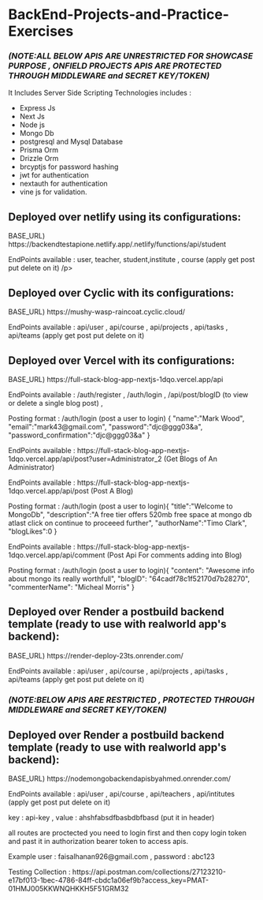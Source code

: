 # BackEnd-Projects-and-Practice-Exercises 
### <em>(NOTE:ALL BELOW APIS ARE UNRESTRICTED FOR SHOWCASE PURPOSE , ONFIELD PROJECTS APIS ARE PROTECTED THROUGH MIDDLEWARE and SECRET KEY/TOKEN)</em>
It Includes Server Side Scripting Technologies includes : 
- Express Js
- Next Js
- Node js
- Mongo Db
- postgresql and Mysql Database
- Prisma Orm
- Drizzle Orm
- brcyptjs for password hashing
- jwt for authentication
- nextauth for authentication
- vine js for validation.

<h2>Deployed over netlify using its configurations:</h2>
BASE_URL) https://backendtestapione.netlify.app/.netlify/functions/api/student
<p>EndPoints available : user, teacher, student,institute , course (apply get post put delete on it) /p>
  
<h2>Deployed over Cyclic with its configurations:</h2>
BASE_URL) https://mushy-wasp-raincoat.cyclic.cloud/

<p>EndPoints available : api/user , api/course , api/projects , api/tasks , api/teams (apply get post put delete on it) </p>

<h2>Deployed over Vercel with its configurations:</h2>
BASE_URL) https://full-stack-blog-app-nextjs-1dqo.vercel.app/api

<p>EndPoints available : /auth/register , /auth/login , /api/post/blogID (to view or delete a single blog post) , </p>

<p>Posting format :  /auth/login (post a user to login) {
  "name":"Mark Wood",
  "email":"mark43@gmail.com",
  "password":"djc@ggg03&a",
  "password_confirmation":"djc@ggg03&a"
} </p>

<p>EndPoints available : https://full-stack-blog-app-nextjs-1dqo.vercel.app/api/post?user=Administrator_2 (Get Blogs of An Administrator)</p>

<p>EndPoints available : https://full-stack-blog-app-nextjs-1dqo.vercel.app/api/post (Post A Blog)</p>


<p>Posting format :  /auth/login (post a user to login){
  "title":"Welcome to MongoDb",
  "description":"A free tier offers 520mb free space at mongo db atlast click on continue to proceeed further",
  "authorName":"Timo Clark",
  "blogLikes":0
} </p>

<p>EndPoints available : https://full-stack-blog-app-nextjs-1dqo.vercel.app/api/comment (Post Api For comments adding into Blog)</p>

<p>Posting format :  /auth/login (post a user to login){
    "content": "Awesome info about mongo its really worthfull",
    "blogID": "64cadf78c1f52170d7b28270",
    "commenterName": "Micheal Morris"
} </p>

<h2>Deployed over Render a postbuild backend template (ready to use with realworld app's backend):</h2>
BASE_URL) https://render-deploy-23ts.onrender.com/

<p>EndPoints available : api/user , api/course , api/projects , api/tasks , api/teams (apply get post put delete on it) </p>

### <em>(NOTE:BELOW APIS ARE RESTRICTED ,  PROTECTED THROUGH MIDDLEWARE and SECRET KEY/TOKEN)</em>

<h2>Deployed over Render a postbuild backend template (ready to use with realworld app's backend):</h2>
BASE_URL) https://nodemongobackendapisbyahmed.onrender.com/

<p>EndPoints available : api/user , api/course , api/teachers , api/intitutes (apply get post put delete on it) </p>

<p>key : api-key , value : ahshfabsdfbasbdbfbasd (put it in header) </p>
<p>all routes are proctected you need to login first and then copy login token and past it in authorization bearer token to access apis.</p>
<p>Example user : faisalhanan926@gmail.com , password : abc123</p>
<p>Testing Collection : https://api.postman.com/collections/27123210-e17bf013-1bec-4786-84ff-cbdc1a06ef9b?access_key=PMAT-01HMJ005KKWNQHKKH5F51GRM32</p>


